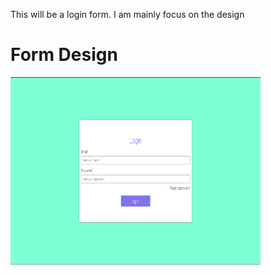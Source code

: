 This will be a login form. I am mainly focus on the design

# Form Design


<img src="img/form.png" width="400" height="300">
